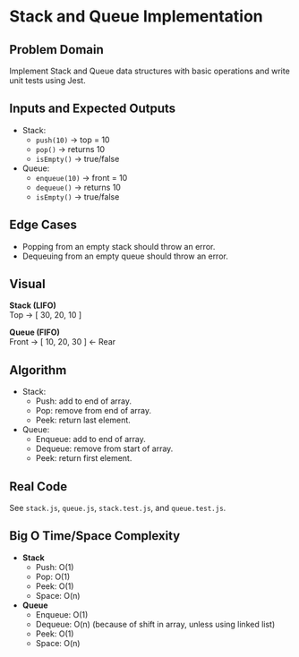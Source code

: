 # Stack and Queue Implementation

## Problem Domain
Implement Stack and Queue data structures with basic operations and write unit tests using Jest.

## Inputs and Expected Outputs
- Stack:
  - `push(10)` → top = 10
  - `pop()` → returns 10
  - `isEmpty()` → true/false
- Queue:
  - `enqueue(10)` → front = 10
  - `dequeue()` → returns 10
  - `isEmpty()` → true/false

## Edge Cases
- Popping from an empty stack should throw an error.
- Dequeuing from an empty queue should throw an error.

## Visual
**Stack (LIFO)**  
Top → [ 30, 20, 10 ]  

**Queue (FIFO)**  
Front → [ 10, 20, 30 ] ← Rear  

## Algorithm
- Stack:
  - Push: add to end of array.
  - Pop: remove from end of array.
  - Peek: return last element.
- Queue:
  - Enqueue: add to end of array.
  - Dequeue: remove from start of array.
  - Peek: return first element.

## Real Code
See `stack.js`, `queue.js`, `stack.test.js`, and `queue.test.js`.

## Big O Time/Space Complexity
- **Stack**
  - Push: O(1)
  - Pop: O(1)
  - Peek: O(1)
  - Space: O(n)
- **Queue**
  - Enqueue: O(1)
  - Dequeue: O(n) (because of shift in array, unless using linked list)
  - Peek: O(1)
  - Space: O(n)
